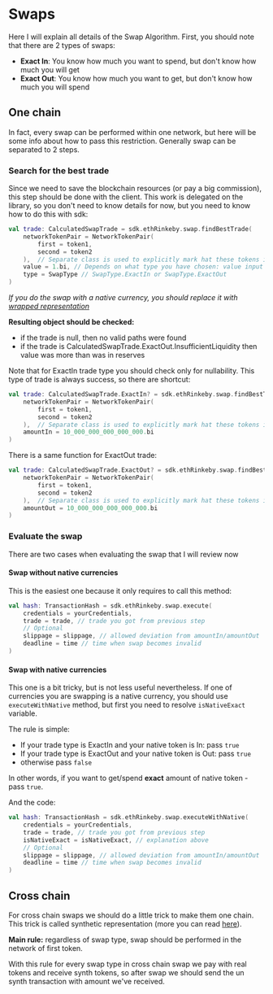 # Swaps
Here I will explain all details of the Swap Algorithm.
First, you should note that there are 2 types of swaps: 
- **Exact In**: You know how much you want to spend, but don't know 
how much you will get
- **Exact Out**: You know how much you want to get, but don't know how
much you will spend

## One chain
In fact, every swap can be performed within one network, but here will be
some info about how to pass this restriction. Generally swap can be separated to 2 steps.

### Search for the best trade
Since we need to save the blockchain resources (or pay a big commission),
this step should be done with the client. This work is delegated on the library,
so you don't need to know details for now, but you need to know how to do this with
sdk: 
```kotlin
val trade: CalculatedSwapTrade = sdk.ethRinkeby.swap.findBestTrade(
    networkTokenPair = NetworkTokenPair(
        first = token1,
        second = token2
    ),  // Separate class is used to explicitly mark hat these tokens is from one network
    value = 1.bi, // Depends on what type you have chosen: value input or value output.
    type = SwapType // SwapType.ExactIn or SwapType.ExactOut
)
```
_If you do the swap with a native currency, you should replace it with [wrapped representation](https://academy.binance.com/en/articles/what-are-wrapped-tokens)_

**Resulting object should be checked:**
- if the trade is null, then no valid paths were found
- if the trade is CalculatedSwapTrade.ExactOut.InsufficientLiquidity then
value was more than was in reserves

Note that for ExactIn trade type you should check only for nullability. This type
of trade is always success, so there are shortcut:

```kotlin
val trade: CalculatedSwapTrade.ExactIn? = sdk.ethRinkeby.swap.findBestTradeExactIn(
    networkTokenPair = NetworkTokenPair(
        first = token1,
        second = token2
    ),  // Separate class is used to explicitly mark hat these tokens is from one network
    amountIn = 10_000_000_000_000_000.bi
)
```

There is a same function for ExactOut trade:
```kotlin
val trade: CalculatedSwapTrade.ExactOut? = sdk.ethRinkeby.swap.findBestTradeExactOut(
    networkTokenPair = NetworkTokenPair(
        first = token1,
        second = token2
    ),  // Separate class is used to explicitly mark hat these tokens is from one network
    amountOut = 10_000_000_000_000_000.bi
)
```

### Evaluate the swap
There are two cases when evaluating the swap that I will review now

#### Swap without native currencies
This is the easiest one because it only requires to call this method:
```kotlin
val hash: TransactionHash = sdk.ethRinkeby.swap.execute(
    credentials = yourCredentials,
    trade = trade, // trade you got from previous step
    // Optional
    slippage = slippage, // allowed deviation from amountIn/amountOut
    deadline = time // time when swap becomes invalid
)
```

#### Swap with native currencies
This one is a bit tricky, but is not less useful nevertheless.
If one of currencies you are swapping is a native currency, you
should use `executeWithNative` method, but first you need to resolve
`isNativeExact` variable. 

The rule is simple: 
- If your trade type is ExactIn and your native token is In: pass `true`
- If your trade type is ExactOut and your native token is Out: pass `true` 
- otherwise pass `false`

In other words, if you want to get/spend **exact** amount of native token - pass `true`.

And the code:
```kotlin
val hash: TransactionHash = sdk.ethRinkeby.swap.executeWithNative(
    credentials = yourCredentials,
    trade = trade, // trade you got from previous step
    isNativeExact = isNativeExact, // explanation above
    // Optional
    slippage = slippage, // allowed deviation from amountIn/amountOut
    deadline = time // time when swap becomes invalid
)
```

## Cross chain
For cross chain swaps we should do a little trick to make them one chain. 
This trick is called synthetic representation (more you can read [here](synthetic-tokens.md)).

**Main rule:** regardless of swap type, swap should be performed in the 
network of first token.

With this rule for every swap type in cross chain swap we pay with real tokens and receive 
synth tokens, so after swap we should send the un synth transaction with
amount we've received.
